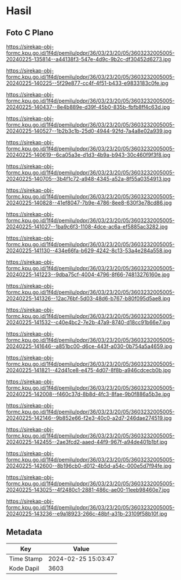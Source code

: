 # Hasil

## Foto C Plano

https://sirekap-obj-formc.kpu.go.id/1f4d/pemilu/pdpr/36/03/23/20/05/3603232005005-20240225-135814--a44138f3-547e-4d9c-9b2c-df30452d6273.jpg

https://sirekap-obj-formc.kpu.go.id/1f4d/pemilu/pdpr/36/03/23/20/05/3603232005005-20240225-140225--5f29e877-cc4f-4f51-b433-e9833183c0fe.jpg

https://sirekap-obj-formc.kpu.go.id/1f4d/pemilu/pdpr/36/03/23/20/05/3603232005005-20240225-140437--8e4b889e-d39f-45b0-835b-fbfb8ff4c63d.jpg

https://sirekap-obj-formc.kpu.go.id/1f4d/pemilu/pdpr/36/03/23/20/05/3603232005005-20240225-140527--1b2b3c1b-25d0-4944-92fd-7a4a8e02a939.jpg

https://sirekap-obj-formc.kpu.go.id/1f4d/pemilu/pdpr/36/03/23/20/05/3603232005005-20240225-140619--6ca05a3e-d1d3-4b9a-b943-30c460f9f3f8.jpg

https://sirekap-obj-formc.kpu.go.id/1f4d/pemilu/pdpr/36/03/23/20/05/3603232005005-20240225-140705--3b4f1c72-a948-4345-a52a-8f55a0354913.jpg

https://sirekap-obj-formc.kpu.go.id/1f4d/pemilu/pdpr/36/03/23/20/05/3603232005005-20240225-140828--41ef8047-7b9e-4786-8ee8-630f3e78cd86.jpg

https://sirekap-obj-formc.kpu.go.id/1f4d/pemilu/pdpr/36/03/23/20/05/3603232005005-20240225-141027--1ba9c6f3-1108-4dce-ac6a-ef5885ac3282.jpg

https://sirekap-obj-formc.kpu.go.id/1f4d/pemilu/pdpr/36/03/23/20/05/3603232005005-20240225-141130--434e66fa-b629-4242-8c13-53a4e284a558.jpg

https://sirekap-obj-formc.kpu.go.id/1f4d/pemilu/pdpr/36/03/23/20/05/3603232005005-20240225-141223--9dba75cf-4004-4796-8f66-74813276160e.jpg

https://sirekap-obj-formc.kpu.go.id/1f4d/pemilu/pdpr/36/03/23/20/05/3603232005005-20240225-141326--12ac76bf-5d03-48d6-b767-b80f095d5ae8.jpg

https://sirekap-obj-formc.kpu.go.id/1f4d/pemilu/pdpr/36/03/23/20/05/3603232005005-20240225-141532--c40e4bc2-7e2b-47a9-8740-d18cc91b66e7.jpg

https://sirekap-obj-formc.kpu.go.id/1f4d/pemilu/pdpr/36/03/23/20/05/3603232005005-20240225-141646--a851bc00-d6ce-443f-a030-0b754a5a4659.jpg

https://sirekap-obj-formc.kpu.go.id/1f4d/pemilu/pdpr/36/03/23/20/05/3603232005005-20240225-141821--42d41ce8-e475-4d07-8f8b-a946cdcecb0b.jpg

https://sirekap-obj-formc.kpu.go.id/1f4d/pemilu/pdpr/36/03/23/20/05/3603232005005-20240225-142008--f460c37d-8b8d-4fc3-8fae-9b0f886a5b3e.jpg

https://sirekap-obj-formc.kpu.go.id/1f4d/pemilu/pdpr/36/03/23/20/05/3603232005005-20240225-142146--9b852e66-f2e3-40c0-a2d7-246dae274519.jpg

https://sirekap-obj-formc.kpu.go.id/1f4d/pemilu/pdpr/36/03/23/20/05/3603232005005-20240225-142455--2ae3fcd2-aaed-44f9-967f-a94de401b1bf.jpg

https://sirekap-obj-formc.kpu.go.id/1f4d/pemilu/pdpr/36/03/23/20/05/3603232005005-20240225-142600--8b196cb0-d012-4b5d-a54c-000e5d7f94fe.jpg

https://sirekap-obj-formc.kpu.go.id/1f4d/pemilu/pdpr/36/03/23/20/05/3603232005005-20240225-143025--4f2480c1-2881-486c-ae00-11eeb98460e7.jpg

https://sirekap-obj-formc.kpu.go.id/1f4d/pemilu/pdpr/36/03/23/20/05/3603232005005-20240225-143236--e9a18923-266c-48bf-a31b-23109f58b10f.jpg


## Metadata

| Key        | Value               |
| ---------- | ------------------- |
| Time Stamp | 2024-02-25 15:03:47 |
| Kode Dapil | 3603                |



